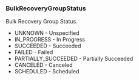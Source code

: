 ### BulkRecoveryGroupStatus
Bulk Recovery Group Status.

- UNKNOWN - Unspecified
- IN_PROGRESS - In Progress
- SUCCEEDED - Succeeded
- FAILED - Failed
- PARTIALLY_SUCCEEDED - Partially Succeeded
- CANCELED - Canceled
- SCHEDULED - Scheduled

